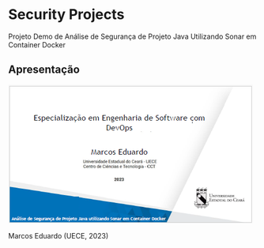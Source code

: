 # Security Projects
Projeto Demo de Análise de Segurança de Projeto Java Utilizando Sonar em Container Docker

## Apresentação

[![Slides](https://raw.githubusercontent.com/marcoseduardoss/security-demo-projects/main/slide.png)](https://github.com/marcoseduardoss/security-demo-projects/blob/main/demo_sonar-com-docker-springboot-e-react.pdf)



Marcos Eduardo (UECE, 2023)
